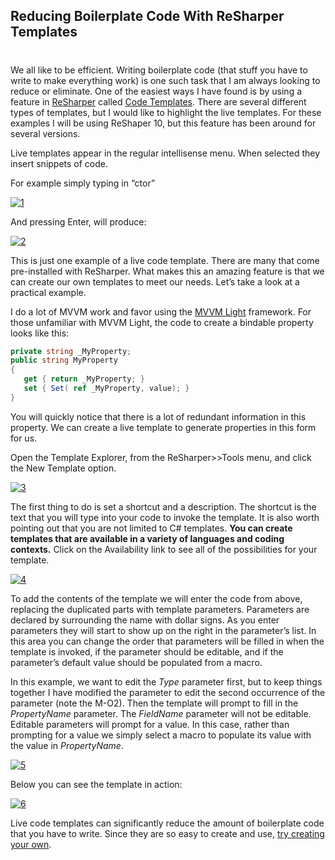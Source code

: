

## Reducing Boilerplate Code With ReSharper Templates 
#
We all like to be efficient. Writing boilerplate code (that stuff you have to write to make everything work) is one such task that I am always looking to reduce or eliminate. One of the easiest ways I have found is by using a feature in [ReSharper](https://www.jetbrains.com/resharper/) called [Code Templates](https://www.jetbrains.com/resharper/features/code_templates.html). There are several different types of templates, but I would like to highlight the live templates. For these examples I will be using ReShaper 10, but this feature has been around for several versions.

Live templates appear in the regular intellisense menu. When selected they insert snippets of code.

For example simply typing in “ctor”

[![1](https://intellitect.com/wp-content/uploads/2015/11/1.png)](https://intellitect.com/wp-content/uploads/2015/11/1.png "Reducing Boilerplate Code with ReSharper Templates")

And pressing Enter, will produce:

[![2](https://intellitect.com/wp-content/uploads/2015/11/2.png)](https://intellitect.com/wp-content/uploads/2015/11/2.png "Reducing Boilerplate Code with ReSharper Templates")

This is just one example of a live code template. There are many that come pre-installed with ReSharper. What makes this an amazing feature is that we can create our own templates to meet our needs. Let’s take a look at a practical example.

I do a lot of MVVM work and favor using the [MVVM Light](https://www.mvvmlight.net/) framework. For those unfamiliar with MVVM Light, the code to create a bindable property looks like this:

```csharp
private string _MyProperty;
public string MyProperty
{
   get { return _MyProperty; }
   set { Set( ref _MyProperty, value); }
}
```

You will quickly notice that there is a lot of redundant information in this property. We can create a live template to generate properties in this form for us.

Open the Template Explorer, from the ReSharper>>Tools menu, and click the New Template option.

[![3](https://intellitect.com/wp-content/uploads/2015/11/3.png)](https://intellitect.com/wp-content/uploads/2015/11/3.png "Reducing Boilerplate Code with ReSharper Templates")

The first thing to do is set a shortcut and a description. The shortcut is the text that you will type into your code to invoke the template. It is also worth pointing out that you are not limited to C# templates. **You can create templates that are available in a variety of languages and coding contexts.** Click on the Availability link to see all of the possibilities for your template.

[![4](https://intellitect.com/wp-content/uploads/2015/11/4.png)](https://intellitect.com/wp-content/uploads/2015/11/4.png "Reducing Boilerplate Code with ReSharper Templates")

To add the contents of the template we will enter the code from above, replacing the duplicated parts with template parameters. Parameters are declared by surrounding the name with dollar signs. As you enter parameters they will start to show up on the right in the parameter’s list. In this area you can change the order that parameters will be filled in when the template is invoked, if the parameter should be editable, and if the parameter’s default value should be populated from a macro.

In this example, we want to edit the $Type$ parameter first, but to keep things together I have modified the parameter to edit the second occurrence of the parameter (note the M-O2). Then the template will prompt to fill in the $PropertyName$ parameter. The $FieldName$ parameter will not be editable. Editable parameters will prompt for a value. In this case, rather than prompting for a value we simply select a macro to populate its value with the value in $PropertyName$.

[![5](https://intellitect.com/wp-content/uploads/2015/11/5.png)](https://intellitect.com/wp-content/uploads/2015/11/5.png "Reducing Boilerplate Code with ReSharper Templates")

Below you can see the template in action:

[![6](https://intellitect.com/wp-content/uploads/2015/11/6.gif)](https://intellitect.com/wp-content/uploads/2015/11/6.gif "Reducing Boilerplate Code with ReSharper Templates")

Live code templates can significantly reduce the amount of boilerplate code that you have to write. Since they are so easy to create and use, [try creating your own](https://www.jetbrains.com/resharper/help/Templates__Index.html).
